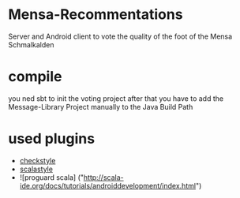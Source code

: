 Mensa-Recommentations
=====================

Server and Android client to vote the quality of the foot of the Mensa Schmalkalden

# compile
you ned sbt to init the voting project
after that you have to add the Message-Library Project manually to the Java Build Path

# used plugins
* [checkstyle](http://checkstyle.sourceforge.net/)
* [scalastyle](http://www.scalastyle.org/)
* ![proguard scala] ("http://scala-ide.org/docs/tutorials/androiddevelopment/index.html")

